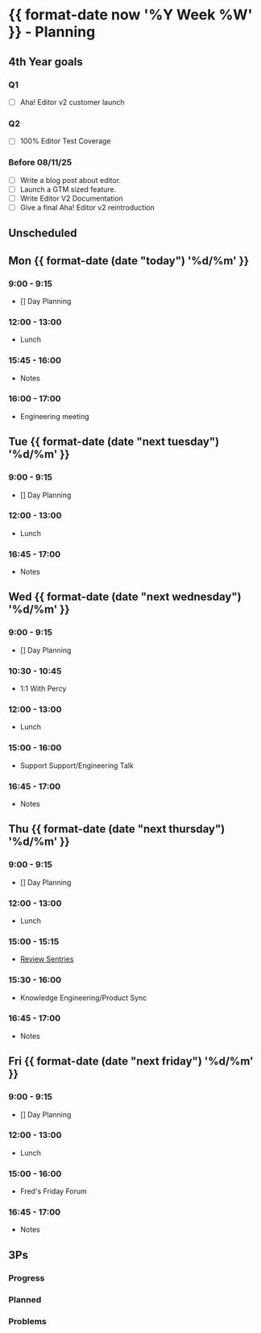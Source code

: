 # {{ format-date now '%Y Week %W' }} - Planning

## 4th Year goals

### Q1

 - [ ] Aha! Editor v2 customer launch

### Q2

 - [ ] 100% Editor Test Coverage

### Before 08/11/25

- [ ] Write a blog post about editor.
- [ ] Launch a GTM sized feature.
- [ ] Write Editor V2 Documentation
- [ ] Give a final Aha! Editor v2 reintroduction

## Unscheduled

## Mon {{ format-date (date "today") '%d/%m' }}

### 9:00 - 9:15

- [] Day Planning

### 12:00 - 13:00

- Lunch

### 15:45 - 16:00

- Notes

### 16:00 - 17:00

- Engineering meeting

## Tue {{ format-date (date "next tuesday") '%d/%m' }}

### 9:00 - 9:15

- [] Day Planning

### 12:00 - 13:00

- Lunch

### 16:45 - 17:00

- Notes

## Wed {{ format-date (date "next wednesday") '%d/%m' }}

### 9:00 - 9:15

- [] Day Planning

### 10:30 - 10:45

- 1:1 With Percy

### 12:00 - 13:00

- Lunch

### 15:00 - 16:00

- Support Support/Engineering Talk

### 16:45 - 17:00

- Notes

## Thu {{ format-date (date "next thursday") '%d/%m' }}

### 9:00 - 9:15

- [] Day Planning

### 12:00 - 13:00

- Lunch

### 15:00 - 15:15

- [Review  Sentries](https://aha-labs-inc.sentry.io/issues/?environment=production&page=1&project=139823&query=is%3Aunresolved+assigned%3A%5B%23knowledge%2C+none%5D+logger%3A%5Bjavascript%5D&referrer=issue-list&sort=user&statsPeriod=7d)

### 15:30 - 16:00

- Knowledge Engineering/Product Sync

### 16:45 - 17:00

- Notes

## Fri {{ format-date (date "next friday") '%d/%m' }}

### 9:00 - 9:15

- [] Day Planning

### 12:00 - 13:00

- Lunch

### 15:00 - 16:00

- Fred's Friday Forum

### 16:45 - 17:00

- Notes

## 3Ps

### Progress

### Planned

### Problems

